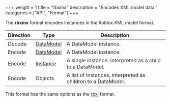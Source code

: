 +++
weight = 1
title = "rbxmx"
description = "Encodes XML model data."
categories = ["API", "Format"]
+++

The **rbxmx** format encodes Instances in the Roblox XML model format.

| Direction | Type | Description |
| --- | --- | --- |
| Decode | [DataModel](/api/types/DataModel) | A DataModel instance. |
| Encode | [DataModel](/api/types/DataModel) | A DataModel instance. |
| Encode | [Instance](/api/types/Instance) | A single instance, interpreted as a child to a DataModel. |
| Encode | Objects | A list of Instances, interpreted as children to a DataModel. |

This format has the same options as the [rbxl](/api/formats/rbxl.md)
format.